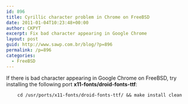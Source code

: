 ```yaml
---
id: 896
title: Cyrillic character problem in Chrome on FreeBSD
date: 2011-01-04T10:23:48+00:00
author: CKPYT
excerpt: Fix bad character appearing in Google Chrome
layout: post
guid: http://www.sawp.com.br/blog/?p=896
permalink: /p=896
categories:
  - FreeBSD
---
```

If there is bad character appearing in Google Chrome on FreeBSD, try installing the following port **x11-fonts/droid-fonts-ttf**:

<center>
  <code>cd /usr/ports/x11-fonts/droid-fonts-ttf/ && make install clean</code>
</center>
